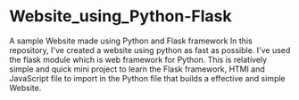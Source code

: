 # Website_using_Python-Flask
A sample Website made using Python and Flask framework
In this repository, I've created a website using python as fast as possible. I've used the flask module which
is web framework for Python.
This is relatively simple and quick mini project to learn the Flask framework, HTMl and JavaScript file to import
in the Python file that builds a effective and simple Website.
